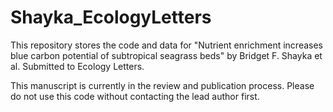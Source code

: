 # Shayka_EcologyLetters

<!-- badges: start -->
<!-- badges: end -->

This repository stores the code and data for "Nutrient enrichment increases blue carbon potential of subtropical seagrass beds" by Bridget F. Shayka et al. Submitted to Ecology Letters.


This manuscript is currently in the review and publication process. Please do not use this code without contacting the lead author first.

